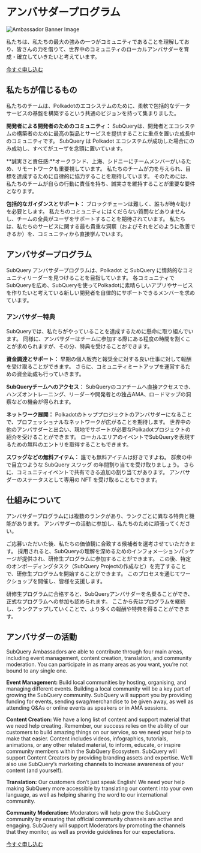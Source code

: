 # アンバサダープログラム

![Ambassador Banner Image](/assets/img/ambassador_banner.png)

私たちは、私たちの最大の強みの一つがコミュニティであることを理解しており、皆さんの力を借りて、世界中のコミュニティのローカルアンバサダーを育成・確立していきたいと考えています。

[今すぐ申し込む](https://forms.gle/GXBbJ6LDpNfM2v1X6)

## 私たちが信じるもの

私たちのチームは、Polkadotのエコシステムのために、柔軟で包括的なデータサービスの基盤を構築するという共通のビジョンを持って集まりました。

**開発者による開発者のためのコミュニティ：** SubQueryは、開発者とエコシステムの構築者のために最高の製品とサービスを提供することに重点を置いた成長中のコミュニティです。 SubQuery は Polkadot エコシステムが成功した場合にのみ成功し、すべてがユーザを念頭に置いています。

**誠実さと責任感:**オークランド、上海、シドニーにチームメンバーがいるため、リモートワークも重要視しています。 私たちのチームが力を与えられ、目標を達成するために自律的に協力することを期待しています。 そのためには、私たちのチームが自らの行動に責任を持ち、誠実さを維持することが重要な要件となります。

**包括的なガイダンスとサポート：** ブロックチェーンは難しく、誰もが時々助けを必要とします。 私たちのコミュニティにはくだらない質問などありませんし、チームの全員がユーザをサポートすることを期待されています。 私たちは、私たちのサービスに関する最も貴重な洞察（およびそれをどのように改善できるか）を、コミュニティから直接学んでいます。

## アンバサダープログラム

SubQuery アンバサダープログラムは、Polkadot と SubQuery に情熱的なコミュニティリーダーを見つけることを目指しています。 各コミュニティでSubQueryを広め、SubQueryを使ってPolkadotに素晴らしいアプリやサービスを作りたいと考えている新しい開発者を自律的にサポートできるメンバーを求めています。

### アンバサダー特典

SubQueryでは、私たちがやっていることを達成するために懸命に取り組んでいます。 同様に、アンバサダーはチームに参加する際にある程度の時間を割くことが求められますが、その分、特典を受けることができます。

**資金調達とサポート：** 早期の個人販売と報奨金に対する良い仕事に対して報酬を受け取ることができます。 さらに、コミュニティミートアップを運営するための資金助成も行っていきます。

**SubQueryチームへのアクセス：** SubQueryのコアチームへ直接アクセスでき、ハンズオントレーニング、リーダーや開発者との独占AMA、ロードマップの洞察などの機会が得られます。

**ネットワーク展開：** Polkadotのトッププロジェクトのアンバサダーになることで、プロフェッショナルなネットワークが広がることを期待します。 世界中の他のアンバサダーと出会い、現地でサポートが必要なPolkadotプロジェクトの紹介を受けることができます。 ローカルエリアのイベントでSubQueryを表現するための無料のエントリを取得することもできます。

**スワッグなどの無料アイテム：** 誰でも無料アイテムは好きですよね。 群衆の中で目立つような SubQuery スワッグ の年間割り当てを受け取りましょう。 さらに、コミュニティイベントで共有できる追加の割り当てがあります。 アンバサダーのステータスとして専用の NFT を受け取ることもできます。

## 仕組みについて

アンバサダープログラムには複数のランクがあり、ランクごとに異なる特典と機能があります。 アンバサダーの活動に参加し、私たちのために頑張ってください。

ご応募いただいた後、私たちの価値観に合致する候補者を選考させていただきます。 採用されると、SubQueryの理解を深めるためのインフォメーションパッケージが提供され、研修生プログラムに参加することができます。 この後、特定のオンボーディングタスク（SubQuery Projectの作成など）を完了することで、研修生プログラムを開始することができます。 このプロセスを通じてワークショップを開催し、皆様を支援します。

研修生プログラムに合格すると、SubQueryアンバサダーを名乗ることができ、正式なプログラムへの参加も認められます。 ここから先はプログラムを継続し、ランクアップしていくことで、より多くの報酬や特典を得ることができます。


## アンバサダーの活動

SubQuery Ambassadors are able to contribute through four main areas, including event management, content creation, translation, and community moderation. You can participate in as many areas as you want, you’re not bound to any single one.

**Event Management:** Build local communities by hosting, organising, and managing different events. Building a local community will be a key part of growing the SubQuery community. SubQuery will support you by providing funding for events, sending swag/merchandise to be given away, as well as attending Q&As or online events as speakers or in AMA sessions.

**Content Creation:** We have a long list of content and support material that we need help creating. Remember, our success relies on the ability of our customers to build amazing things on our service, so we need your help to make that easier. Content includes videos, infographics, tutorials, animations, or any other related material, to inform, educate, or inspire community members within the SubQuery Ecosystem. SubQuery will support Content Creators by providing branding assets and expertise. We’ll also use SubQuery’s marketing channels to increase awareness of your content (and yourself).

**Translation:** Our customers don’t just speak English! We need your help making SubQuery more accessible by translating our content into your own language, as well as helping sharing the word to our international community.

**Community Moderation:** Moderators will help grow the SubQuery community by ensuring that official community channels are active and engaging. SubQuery will support Moderators by promoting the channels that they monitor, as well as provide guidelines for our expectations.

[今すぐ申し込む](https://forms.gle/GXBbJ6LDpNfM2v1X6)